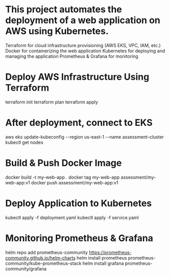# This project automates the deployment of a web application on AWS using Kubernetes.
Terraform for cloud infrastructure provisioning (AWS EKS, VPC, IAM, etc.)
Docker for containerizing the web application
Kubernetes for deploying and managing the application
Prometheus & Grafana for monitoring

# Deploy AWS Infrastructure Using Terraform
terraform init
terraform plan
terraform apply 

# After deployment, connect to EKS
aws eks update-kubeconfig --region us-east-1 --name assessment-cluster
kubectl get nodes

# Build & Push Docker Image
docker build -t my-web-app .
docker tag my-web-app assessment/my-web-app:v1
docker push assessment/my-web-app:v1

# Deploy Application to Kubernetes
kubectl apply -f deployment.yaml
kubectl apply -f service.yaml

# Monitoring Prometheus & Grafana
helm repo add prometheus-community https://prometheus-community.github.io/helm-charts
helm install prometheus prometheus-community/kube-prometheus-stack
helm install grafana prometheus-community/grafana







